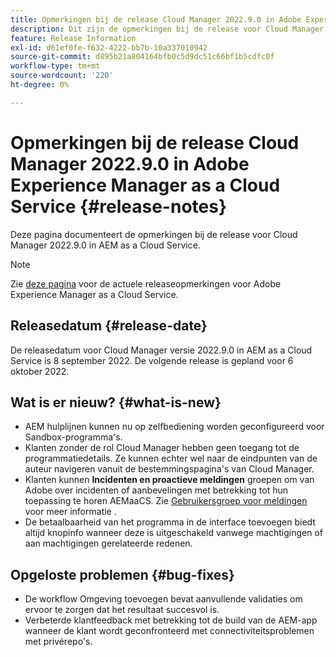 ```yaml
---
title: Opmerkingen bij de release Cloud Manager 2022.9.0 in Adobe Experience Manager as a Cloud Service
description: Dit zijn de opmerkingen bij de release voor Cloud Manager 2022.9.0 in AEM as a Cloud Service.
feature: Release Information
exl-id: d61ef0fe-f632-4222-bb7b-10a337010942
source-git-commit: d895b21a804164bfb0c5d9dc51c66bf1b5cdfc0f
workflow-type: tm+mt
source-wordcount: '220'
ht-degree: 0%

---
```


# Opmerkingen bij de release Cloud Manager 2022.9.0 in Adobe Experience Manager as a Cloud Service {#release-notes}

Deze pagina documenteert de opmerkingen bij de release voor Cloud Manager 2022.9.0 in AEM as a Cloud Service.

>[!NOTE]
>
>Zie [deze pagina](/help/release-notes/release-notes-cloud/release-notes-current.md) voor de actuele releaseopmerkingen voor Adobe Experience Manager as a Cloud Service.

## Releasedatum {#release-date}

De releasedatum voor Cloud Manager versie 2022.9.0 in AEM as a Cloud Service is 8 september 2022. De volgende release is gepland voor 6 oktober 2022.

## Wat is er nieuw? {#what-is-new}

* AEM hulplijnen kunnen nu op zelfbediening worden geconfigureerd voor Sandbox-programma&#39;s.
* Klanten zonder de rol Cloud Manager hebben geen toegang tot de programmatiedetails. Ze kunnen echter wel naar de eindpunten van de auteur navigeren vanuit de bestemmingspagina&#39;s van Cloud Manager.
* Klanten kunnen **Incidenten en proactieve meldingen** groepen om van Adobe over incidenten of aanbevelingen met betrekking tot hun toepassing te horen AEMaaCS. Zie [Gebruikersgroep voor meldingen](/help/journey-onboarding/user-groups.md) voor meer informatie .
* De betaalbaarheid van het programma in de interface toevoegen biedt altijd knopinfo wanneer deze is uitgeschakeld vanwege machtigingen of aan machtigingen gerelateerde redenen.

## Opgeloste problemen {#bug-fixes}

* De workflow Omgeving toevoegen bevat aanvullende validaties om ervoor te zorgen dat het resultaat succesvol is.
* Verbeterde klantfeedback met betrekking tot de build van de AEM-app wanneer de klant wordt geconfronteerd met connectiviteitsproblemen met privérepo&#39;s.
